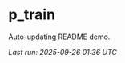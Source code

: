# p_train

Auto-updating README demo.

<!--START_SECTION:status-->
_Last run: 2025-09-26 01:36 UTC_
<!--END_SECTION:status-->




































































































































































































































































































































































































































































































































































































































































































































































































































































